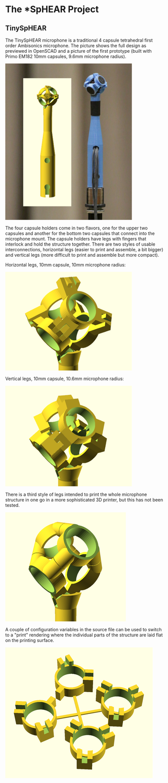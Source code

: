 
# The *SpHEAR Project

## TinySpHEAR

The TinySpHEAR microphone is a traditional 4 capsule tetrahedral first order Ambisonics microphone. The picture shows the full design as previewed in OpenSCAD and a picture of the first prototype (built with Primo EM182 10mm capsules, 9.6mm microphone radius). 

<img src="pictures/TinySpHEAR_prototype.png" width="400">

The four capsule holders come in two flavors, one for the upper two capsules and another for the bottom two capsules that connect into the microphone mount. The capsule holders have legs with fingers that interlock and hold the structure together. There are two styles of usable interconnections, horizontal legs (easier to print and assemble, a bit bigger) and vertical legs (more difficult to print and assemble but more compact).

Horizontal legs, 10mm capsule, 10mm microphone radius:

<img src="pictures/TinySpHEAR_hlegs_10mm_10mm.png" width="400">

Vertical legs, 10mm capsule, 10.6mm microphone radius:

<img src="pictures/TinySpHEAR_vlegs_10mm_10mm6.png" width="400">

There is a third style of legs intended to print the whole microphone structure in one go in a more sophisticated 3D printer, but this has not been tested.

![TinySpHEAR, angled legs](pictures/TinySpHEAR_10mm_alegs.png "TinySpHEAR with angled legs")

A couple of configuration variables in the source file can be used to switch to a "print" rendering where the individual parts of the structure are laid flat on the printing surface.

![TinySpHEAR ready to print](pictures/TinySpHEAR_capsule_print.png "TinySpHEAR ready to print")

